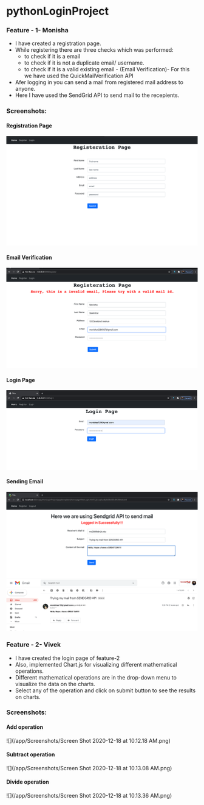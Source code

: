 # pythonLoginProject
### Feature - 1- Monisha
* I have created a registration page.
* While registering there are three checks which was performed:
    - to check if it is a email
    - to check if it is not a duplicate email/ username.
    - to check if it is a valid existing email - (Email Verification)- For this we have used the QuickMailVerification API
 * Afer logging in you can send a mail from registered mail address to anyone.
 * Here I have used the SendGrid API to send mail to the recepients.
 
 ### Screenshots:
 #### Registration Page
 ![](/app/images/2.png)
 #### Email Verification
 ![](/app/images/4.png)
 #### Login Page
 ![](/app/images/111.png)
 #### Sending Email
 ![](/app/images/7.png)
 ![](/app/images/8.png)
 
 ### Feature - 2- Vivek
* I have created the login page of feature-2
* Also, implemented Chart.js for visualizing different mathematical operations.
* Different mathematical operations are in the drop-down menu to visualize the data on the charts.
* Select any of the operation and click on submit button to see the results on charts.
 
 ### Screenshots:
 #### Add operation
 ![](/app/Screenshots/Screen Shot 2020-12-18 at 10.12.18 AM.png)
 #### Subtract operation
 ![](/app/Screenshots/Screen Shot 2020-12-18 at 10.13.08 AM.png)
 #### Divide operation
 ![](/app/Screenshots/Screen Shot 2020-12-18 at 10.13.36 AM.png)


